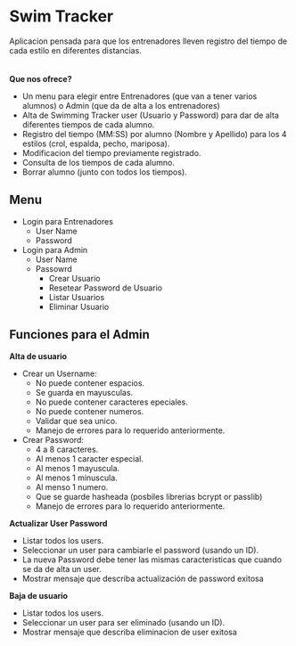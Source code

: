 # Swim Tracker
Aplicacion pensada para que los entrenadores lleven registro del tiempo de cada estilo en diferentes distancias.
<br> <br> <br>
**Que nos ofrece?**
- Un menu para elegir entre Entrenadores (que van a tener varios alumnos) o Admin (que da de alta a los entrenadores)
- Alta de Swimming Tracker user (Usuario y Password) para dar de alta diferentes tiempos de cada alumno.
- Registro del tiempo (MM:SS) por alumno (Nombre y Apellido) para los 4 estilos (crol, espalda, pecho, mariposa).
- Modificacion del tiempo previamente registrado.
- Consulta de los tiempos de cada alumno.
- Borrar alumno (junto con todos los tiempos).

## Menu  

- Login para Entrenadores
     - User Name
     - Password
- Login para Admin
    - User Name
    - Passowrd
        - Crear Usuario
        - Resetear Password de Usuario
        - Listar Usuarios
        - Eliminar Usuario

## Funciones para el Admin

**Alta de usuario**  

- Crear un Username:
    - No puede contener espacios.
    - Se guarda en mayusculas.
    - No puede contener caracteres epeciales.
    - No puede contener numeros.
    - Validar que sea unico.
    - Manejo de errores para lo requerido anteriormente.
- Crear Password:
    - 4 a 8 caracteres.
    - Al menos 1 caracter especial.
    - Al menos 1 mayuscula.
    - Al menos 1 minuscula.
    - Al menso 1 numero.
    - Que se guarde hasheada (posbiles librerias bcrypt or passlib)
    - Manejo de errores para lo requerido anteriormente.

**Actualizar User Password**
- Listar todos los users.
- Seleccionar un user para cambiarle el password (usando un ID).
- La nueva Password debe tener las mismas caracteristicas que cuando se da de alta un user.
- Mostrar mensaje que describa actualización de password exitosa

**Baja de usuario**
- Listar todos los users.
- Seleccionar un user para ser eliminado (usando un ID).
- Mostrar mensaje que describa eliminacion de user exitosa

